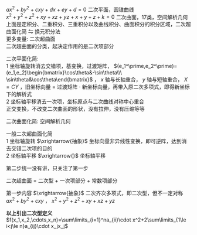 $ax^2+by^2+cxy+dx+ey+d=0$ 二次平面，圆锥曲线  
 $x^2+y^2+z^2+xy+xz+yz+x+y+z+k=0$ 二次曲面，17类，空间解析几何  
上面是定积分、二重积分、三重积分以及曲线积分、曲面积分的积分区域，二次超曲面化简 $\leftrightharpoons$ 换元积分法  
更多变量: 二次超曲面  
二次超曲面的分类，起决定作用的是二次项部分  
  
二次平面化简:  
1 坐标轴旋转消去交错项，基变换，过渡矩阵， $(e_1^\prime,e_2^\prime)=(e_1,e_2)\begin{bmatrix}\cos\theta&-\sin\theta\\\ \sin\theta&\cos\theta\end{bmatrix}$ ， $x$ 轴与长轴重合， $y$ 轴与短轴重合， $X=CY$ ，旧坐标向量 $=$ 过渡矩阵 $\cdot$ 新坐标向量，再带入原二次多项式，即得新坐标下的解析式  
2 坐标轴平移消去一次项，坐标原点与二次曲线对称中心重合  
正交变换，不改变二次曲面的形状，没有拉伸，没有压缩等等  
  
二次曲面化简: 空间解析几何  
  
一般二次超曲面化简  
1 坐标轴旋转 $\xrightarrow{抽象}$ 坐标向量非异线性变换，即可逆阵，达到消去交错二次项的目的  
2 坐标轴平移 $\xrightarrow{}$ 坐标轴平移  
  
第二步统一没有讲，只关注了第一步  
  
二次超曲面 $=$ 二次型 $+$ 一次项部分 $+$ 常数项部分  
  
第一步内容 $\xrightarrow{抽象}$ 二次齐次多项式，即二次型，但不一定对称  
 $ax^2+by^2+cxy$ ， $x^2+y^2+z^2+xy+xz+yz$  
  
**以上引出二次型定义**  
 $f(x_1,x_2,\cdots,x_n)=\sum\limits_{i=1}^na_{ii}\cdot x^2+2\sum\limits_{1\le i<j\le n}a_{ij}\cdot x_jx_j$  

